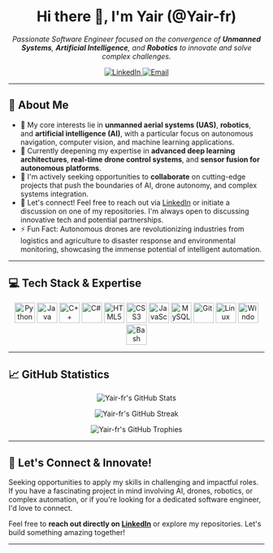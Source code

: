 <h1 align="center">Hi there 👋, I'm Yair (@Yair-fr)</h1>

<p align="center">
  <em>Passionate Software Engineer focused on the convergence of <strong>Unmanned Systems</strong>, <strong>Artificial Intelligence</strong>, and <strong>Robotics</strong> to innovate and solve complex challenges.</em>
</p>

<p align="center">
  <a href="https://www.linkedin.com/in/yair-friedensohn-4a4519260/" target="_blank">
    <img src="https://img.shields.io/badge/LinkedIn-%230077B5.svg?&style=for-the-badge&logo=linkedin&logoColor=white" alt="LinkedIn">
  </a>
  <a href="mailto:yair4415@gmail.com">
    <img src="https://img.shields.io/badge/Email-D14836?style=for-the-badge&logo=gmail&logoColor=white" alt="Email">
  </a>
  </p>

---

## 🚀 About Me

-   👀 My core interests lie in **unmanned aerial systems (UAS)**, **robotics**, and **artificial intelligence (AI)**, with a particular focus on autonomous navigation, computer vision, and machine learning applications.
-   🌱 Currently deepening my expertise in **advanced deep learning architectures**, **real-time drone control systems**, and **sensor fusion for autonomous platforms**.
-   🤝 I'm actively seeking opportunities to **collaborate** on cutting-edge projects that push the boundaries of AI, drone autonomy, and complex systems integration.
-   💬 Let's connect! Feel free to reach out via [LinkedIn](https://www.linkedin.com/in/yair-friedensohn-4a4519260/) or initiate a discussion on one of my repositories. I'm always open to discussing innovative tech and potential partnerships.
-   ⚡ Fun Fact: Autonomous drones are revolutionizing industries from logistics and agriculture to disaster response and environmental monitoring, showcasing the immense potential of intelligent automation.

---

## 💻 Tech Stack & Expertise

<p align="center">
  <img src="https://cdn.jsdelivr.net/gh/devicons/devicon/icons/python/python-original.svg" width="40" height="40" alt="Python"/>
  <img src="https://cdn.jsdelivr.net/gh/devicons/devicon/icons/java/java-original.svg" width="40" height="40" alt="Java"/>
  <img src="https://cdn.jsdelivr.net/gh/devicons/devicon/icons/cplusplus/cplusplus-original.svg" width="40" height="40" alt="C++"/>
  <img src="https://cdn.jsdelivr.net/gh/devicons/devicon/icons/csharp/csharp-original.svg" width="40" height="40" alt="C#"/>
  <img src="https://cdn.jsdelivr.net/gh/devicons/devicon/icons/html5/html5-original.svg" width="40" height="40" alt="HTML5"/>
  <img src="https://cdn.jsdelivr.net/gh/devicons/devicon/icons/css3/css3-original.svg" width="40" height="40" alt="CSS3"/>
  <img src="https://cdn.jsdelivr.net/gh/devicons/devicon/icons/javascript/javascript-original.svg" width="40" height="40" alt="JavaScript"/>
  <img src="https://cdn.jsdelivr.net/gh/devicons/devicon/icons/mysql/mysql-original.svg" width="40" height="40" alt="MySQL"/>
  <img src="https://cdn.jsdelivr.net/gh/devicons/devicon/icons/git/git-original.svg" width="40" height="40" alt="Git"/>
  <img src="https://cdn.jsdelivr.net/gh/devicons/devicon/icons/linux/linux-original.svg" width="40" height="40" alt="Linux"/>
  <img src="https://cdn.jsdelivr.net/gh/devicons/devicon/icons/windows8/windows8-original.svg" width="40" height="40" alt="Windows"/>
  <img src="https://cdn.jsdelivr.net/gh/devicons/devicon/icons/bash/bash-original.svg" width="40" height="40" alt="Bash"/>
  </p>

---

## 📈 GitHub Statistics

<p align="center">
  <img src="https://github-readme-stats.vercel.app/api?username=Yair-fr&show_icons=true&theme=tokyonight&hide_title=false&hide_rank=false&include_all_commits=true&hide_border=true" alt="Yair-fr's GitHub Stats" />
</p>

<p align="center">
  <img src="https://github-readme-streak-stats.herokuapp.com?user=Yair-fr&theme=tokyonight&date_format=M%20j%5B%2C%20Y%5D&hide_border=true" alt="Yair-fr's GitHub Streak" />
</p>

<p align="center">
  <img src="https://github-profile-trophy.vercel.app/?username=Yair-fr&theme=tokyonight&margin-w=10&no-frame=true&column=6" alt="Yair-fr's GitHub Trophies" />
</p>

---

## 🤝 Let's Connect & Innovate!

Seeking opportunities to apply my skills in challenging and impactful roles.
If you have a fascinating project in mind involving AI, drones, robotics, or complex automation, or if you're looking for a dedicated software engineer, I'd love to connect.

Feel free to **reach out directly on [LinkedIn](https://www.linkedin.com/in/yair-friedensohn-4a4519260/)** or explore my repositories. Let's build something amazing together!

---
